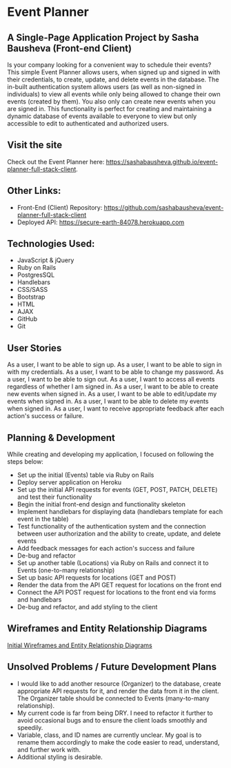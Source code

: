 # Event Planner
## A Single-Page Application Project by Sasha Bausheva (Front-end Client)
Is your company looking for a convenient way to schedule their events? This simple Event Planner allows users, when signed up and signed in with their credentials, to create, update, and delete events in the database. The in-built authentication system allows users (as well as non-signed in individuals) to view all events while only being allowed to change their own events (created by them). You also only can create new events when you are signed in. This functionality is perfect for creating and maintaining a dynamic database of events available to everyone to view but only accessible to edit to authenticated and authorized users.

## Visit the site
Check out the Event Planner here: https://sashabausheva.github.io/event-planner-full-stack-client.

## Other Links:
- Front-End (Client) Repository: https://github.com/sashabausheva/event-planner-full-stack-client
- Deployed API: https://secure-earth-84078.herokuapp.com

## Technologies Used:
- JavaScript & jQuery
- Ruby on Rails
- PostgresSQL
- Handlebars
- CSS/SASS
- Bootstrap
- HTML
- AJAX
- GitHub
- Git

## User Stories
As a user, I want to be able to sign up.
As a user, I want to be able to sign in with my credentials.
As a user, I want to be able to change my password.
As a user, I want to be able to sign out.
As a user, I want to access all events regardless of whether I am signed in.
As a user, I want to be able to create new events when signed in.
As a user, I want to be able to edit/update my events when signed in.
As a user, I want to be able to delete my events when signed in.
As a user, I want to receive appropriate feedback after each action's success or failure.

## Planning & Development
While creating and developing my application, I focused on following the steps below:

- Set up the initial (Events) table via Ruby on Rails
- Deploy server application on Heroku
- Set up the initial API requests for events (GET, POST, PATCH, DELETE) and test their functionality
- Begin the initial front-end design and functionality skeleton
- Implement handlebars for displaying data (handlebars template for each event in the table)
- Test functionality of the authentication system and the connection between user authorization and the ability to create, update, and delete events
- Add feedback messages for each action's success and failure
- De-bug and refactor
- Set up another table (Locations) via Ruby on Rails and connect it to Events (one-to-many relationship)
- Set up basic API requests for locations (GET and POST)
- Render the data from the API GET request for locations on the front end
- Connect the API POST request for locations to the front end via forms and handlebars
- De-bug and refactor, and add styling to the client

## Wireframes and Entity Relationship Diagrams
[Initial Wireframes and Entity Relationship Diagrams](https://github.com/sashabausheva/event-planner-full-stack-api/public/images/wireframes)

## Unsolved Problems / Future Development Plans
- I would like to add another resource (Organizer) to the database, create appropriate API requests for it, and render the data from it in the client. The Organizer table should be connected to Events (many-to-many relationship).
- My current code is far from being DRY. I need to refactor it further to avoid occasional bugs and to ensure the client loads smoothly and speedily.
- Variable, class, and ID names are currently unclear. My goal is to rename them accordingly to make the code easier to read, understand, and further work with.
- Additional styling is desirable.
